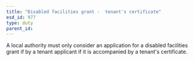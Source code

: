 ```yaml
---
title: "Disabled facilities grant -  tenant's certificate"
esd_id: 977
type: duty
parent_id:  
---
```


A local authority must only consider an application for a disabled facilities grant if by a tenant applicant if it is accompanied by a tenant's certificate.

